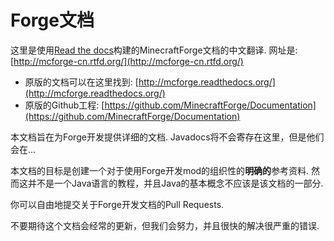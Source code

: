 # Forge文档

这里是使用[Read the docs](https://readthedocs.org/)构建的MinecraftForge文档的中文翻译. 网址是: [http://mcforge-cn.rtfd.org/](http://mcforge-cn.rtfd.org/)

- 原版的文档可以在这里找到: [http://mcforge.readthedocs.org/](http://mcforge.readthedocs.org/)
- 原版的Github工程: [https://github.com/MinecraftForge/Documentation](https://github.com/MinecraftForge/Documentation)

本文档旨在为Forge开发提供详细的文档. Javadocs将不会寄存在这里，但是他们会在...

本文档的目标是创建一个对于使用Forge开发mod的组织性的**明确的**参考资料. 然而这并不是一个Java语言的教程，并且Java的基本概念不应该是该文档的一部分.

你可以自由地提交关于Forge开发文档的Pull Requests.

不要期待这个文档会经常的更新，但我们会努力，并且很快的解决很严重的错误.
